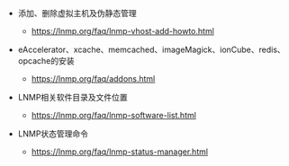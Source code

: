 - 添加、删除虚拟主机及伪静态管理
   * https://lnmp.org/faq/lnmp-vhost-add-howto.html

- eAccelerator、xcache、memcached、imageMagick、ionCube、redis、opcache的安装
   * https://lnmp.org/faq/addons.html

- LNMP相关软件目录及文件位置
  * https://lnmp.org/faq/lnmp-software-list.html

- LNMP状态管理命令
  * https://lnmp.org/faq/lnmp-status-manager.html
